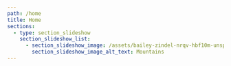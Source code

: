 ```yaml
---
path: /home
title: Home
sections:
  - type: section_slideshow
    section_slideshow_list:
      - section_slideshow_image: /assets/bailey-zindel-nrqv-hbf10m-unsplash.jpg
        section_slideshow_image_alt_text: Mountains
---
```

